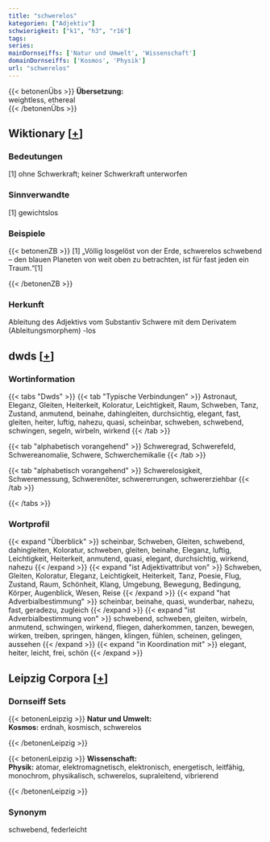 ```yaml
---
title: "schwerelos"
kategorien: ["Adjektiv"]
schwierigkeit: ["k1", "h3", "r16"]
tags:
series:
mainDornseiffs: ['Natur und Umwelt', 'Wissenschaft']
domainDornseiffs: ['Kosmos', 'Physik']
url: "schwerelos"
---
```


{{< betonenÜbs >}}
**Übersetzung:**  
weightless, ethereal  
{{< /betonenÜbs >}}

## Wiktionary [[+](https://de.wiktionary.org/wiki/schwerelos)]

### Bedeutungen
[1] ohne Schwerkraft; keiner Schwerkraft unterworfen  

### Sinnverwandte
[1] gewichtslos  

### Beispiele
{{< betonenZB >}}
[1] „Völlig losgelöst von der Erde, schwerelos schwebend – den blauen Planeten von weit oben zu betrachten, ist für fast jeden ein Traum.“[1]  

{{< /betonenZB >}}
### Herkunft
Ableitung des Adjektivs vom Substantiv Schwere mit dem Derivatem (Ableitungsmorphem) -los  



## dwds [[+](https://www.dwds.de/wb/schwerelos)]

### Wortinformation
{{< tabs "Dwds" >}}
{{< tab "Typische Verbindungen" >}}
Astronaut, Eleganz, Gleiten, Heiterkeit, Koloratur, Leichtigkeit, Raum, Schweben, Tanz, Zustand, anmutend, beinahe, dahingleiten, durchsichtig, elegant, fast, gleiten, heiter, luftig, nahezu, quasi, scheinbar, schweben, schwebend, schwingen, segeln, wirbeln, wirkend
{{< /tab >}}

{{< tab "alphabetisch vorangehend" >}}
Schweregrad, Schwerefeld, Schwereanomalie, Schwere, Schwerchemikalie
{{< /tab >}}

{{< tab "alphabetisch vorangehend" >}}
Schwerelosigkeit, Schweremessung, Schwerenöter, schwererrungen, schwererziehbar
{{< /tab >}}

{{< /tabs >}}

### Wortprofil
{{< expand "Überblick" >}} scheinbar, Schweben, Gleiten, schwebend, dahingleiten, Koloratur, schweben, gleiten, beinahe, Eleganz, luftig, Leichtigkeit, Heiterkeit, anmutend, quasi, elegant, durchsichtig, wirkend, nahezu {{< /expand >}}
{{< expand "ist Adjektivattribut von" >}} Schweben, Gleiten, Koloratur, Eleganz, Leichtigkeit, Heiterkeit, Tanz, Poesie, Flug, Zustand, Raum, Schönheit, Klang, Umgebung, Bewegung, Bedingung, Körper, Augenblick, Wesen, Reise {{< /expand >}}
{{< expand "hat Adverbialbestimmung" >}} scheinbar, beinahe, quasi, wunderbar, nahezu, fast, geradezu, zugleich {{< /expand >}}
{{< expand "ist Adverbialbestimmung von" >}} schwebend, schweben, gleiten, wirbeln, anmutend, schwingen, wirkend, fliegen, daherkommen, tanzen, bewegen, wirken, treiben, springen, hängen, klingen, fühlen, scheinen, gelingen, aussehen {{< /expand >}}
{{< expand "in Koordination mit" >}} elegant, heiter, leicht, frei, schön {{< /expand >}}

## Leipzig Corpora [[+](https://corpora.uni-leipzig.de/en/res?word=schwerelos&corpusId=deu_newscrawl-public_2018)]

### Dornseiff Sets
{{< betonenLeipzig >}}
**Natur und Umwelt:**  
**Kosmos:** erdnah, kosmisch, schwerelos  

{{< /betonenLeipzig >}}


{{< betonenLeipzig >}}
**Wissenschaft:**  
**Physik:** atomar, elektromagnetisch, elektronisch, energetisch, leitfähig, monochrom, physikalisch, schwerelos, supraleitend, vibrierend  

{{< /betonenLeipzig >}}

### Synonym
schwebend, federleicht

